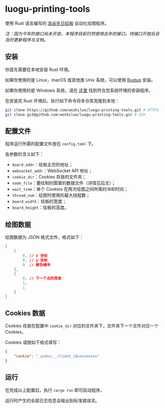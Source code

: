 # luogu-printing-tools

使用 Rust 语言编写的 [洛谷冬日绘板](https://www.luogu.com.cn/paintboard) 自动化绘图程序。

*注：因为今年的接口尚未开放，本程序目前仍然使用去年的接口。待接口开放后会及时更新程序与文档。*

## 安装

你首先需要在本地安装 Rust 环境。

如果你使用的是 Linux，macOS 或其他类 Unix 系统，可以使用 [Rustup](https://www.rust-lang.org/zh-CN/tools/install) 安装。

如果你使用的是 Windows 系统，请在 [这里](https://forge.rust-lang.org/infra/other-installation-methods.html#other-ways-to-install-rustup) 找到符合您系统环境的安装程序。

在安装完 Rust 环境后，执行如下命令将本仓库克隆到本地：

```bash
git clone https://github.com/woshiluo/luogu-printing-tools.git # HTTPS
git clone git@github.com:woshiluo/luogu-printing-tools.git # SSH
```

## 配置文件

程序运行所需的配置文件放在 `config.toml` 下。

各参数的含义如下：

- `board_addr`：绘板主页的地址；
- `websocket_addr`：WebSocket API 地址；
- `cookie_dir`：Cookies 存放的文件夹；
- `node_file`：要绘制的图案的数据文件（详情见后文）；
- `wait_time`：单个 Cookies 在两次绘图之间所需的冷却时间；
- `thread_num`：绘图时使用的最大线程数；
- `board_width`：绘板的宽度；
- `board_height`：绘板的高度。

## 绘图数据

绘图数据为 JSON 格式文件，格式如下：

```json
[
    [
        0, // x 坐标
        0, // y 坐标
        0  // 颜色编号
    ],
    [
        0, // 下一个点的信息
        1,
        1
    ]
]
```

## Cookies 数据

Cookies 存放在配置中 `cookie_dir` 对应的文件夹下，文件夹下一个文件对应一个 Cookies。

Cookies 请按如下格式填写：

```json
{
    "cookie": "_uid=x;__client_id=xxxxxxxx"
}
```

## 运行

在完成以上配置后，执行 `cargo run` 即可启动程序。

运行时产生的全部日志信息会输出到标准错误流。
